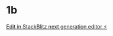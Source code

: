 # 1b

[Edit in StackBlitz next generation editor ⚡️](https://stackblitz.com/~/github.com/Mohanvasanth/1b)
